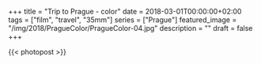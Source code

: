 +++
title =  "Trip to Prague - color"
date = 2018-03-01T00:00:00+02:00
tags = ["film", "travel", "35mm"]
series = ["Prague"]
featured_image = "/img/2018/PragueColor/PragueColor-04.jpg"
description = ""
draft = false
+++

{{< photopost >}}
